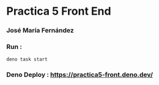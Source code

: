 # Practica 5 Front End


### José María Fernández
### Run :

```
deno task start
```

### Deno Deploy : https://practica5-front.deno.dev/